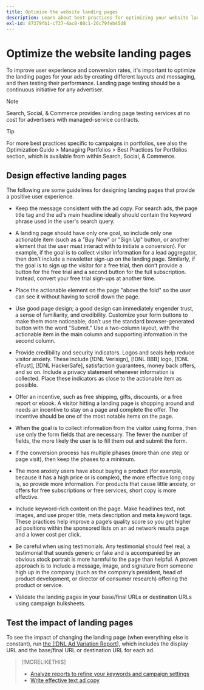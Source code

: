 ```yaml
---
title: Optimize the website landing pages
description: Learn about best practices for optimizing your website landing pages.
exl-id: 87379fb1-c737-4ac0-80c1-26c79feb45d8
---
```

# Optimize the website landing pages

To improve user experience and conversion rates, it's important to optimize the landing pages for your ads by creating different layouts and messaging, and then testing their performance. Landing page testing should be a continuous initiative for any advertiser.

>[!NOTE]
>
>Search, Social, & Commerce provides landing page testing services at no cost for advertisers with managed-service contracts.

>[!TIP]
>
>For more best practices specific to campaigns in portfolios, see also the Optimization Guide > Managing Portfolios > Best Practices for Portfolios section, which is available from within Search, Social, & Commerce.<!-- verify convention for referencing Optimization Guide here -->

## Design effective landing pages

The following are some guidelines for designing landing pages that provide a positive user experience.

* Keep the message consistent with the ad copy. For search ads, the page title tag and the ad's main headline ideally should contain the keyword phrase used in the user's search query.

* A landing page should have only one goal, so include only one actionable item (such as a "Buy Now" or "Sign Up" button, or another element that the user must interact with to initiate a conversion). For example, if the goal is to collect visitor information for a lead aggregator, then don’t include a newsletter sign-up on the landing page. Similarly, if the goal is to sign up the visitor for a free trial, then don’t provide a button for the free trial and a second button for the full subscription. Instead, convert your free trial sign-ups at another time.

* Place the actionable element on the page "above the fold" so the user can see it without having to scroll down the page.

* Use good page design; a good design can immediately engender trust, a sense of familiarity, and credibility. Customize your form buttons to make them more noticeable; don’t use the standard browser-generated button with the word "Submit." Use a two-column layout, with the actionable item in the main column and supporting information in the second column.

* Provide credibility and security indicators. Logos and seals help reduce visitor anxiety. These include [!DNL Verisign], [!DNL BBB] logo, [!DNL eTrust], [!DNL HackerSafe], satisfaction guarantees, money back offers, and so on. Include a privacy statement whenever information is collected. Place these indicators as close to the actionable item as possible.

* Offer an incentive, such as free shipping, gifts, discounts, or a free report or ebook. A visitor hitting a landing page is shopping around and needs an incentive to stay on a page and complete the offer. The incentive should be one of the most notable items on the page.

* When the goal is to collect information from the visitor using forms, then use only the form fields that are necessary. The fewer the number of fields, the more likely the user is to fill them out and submit the form.

* If the conversion process has multiple phases (more than one step or page visit), then keep the phases to a minimum.

* The more anxiety users have about buying a product (for example, because it has a high price or is complex), the more effective long copy is, so provide more information. For products that cause little anxiety, or offers for free subscriptions or free services, short copy is more effective.

* Include keyword-rich content on the page. Make headlines text, not images, and use proper title, meta description and meta keyword tags. These practices help improve a page’s quality score so you get higher ad positions within the sponsored lists on an ad network results page and a lower cost per click.

* Be careful when using testimonials. Any testimonial should feel real; a testimonial that sounds generic or fake and is accompanied by an obvious stock portrait is more harmful to the page than helpful. A proven approach is to include a message, image, and signature from someone high up in the company (such as the company’s president, head of product development, or director of consumer research) offering the product or service.

* Validate the landing pages in your base/final URLs or destination URLs using campaign bulksheets.

## Test the impact of landing pages

To see the impact of changing the landing page (when everything else is constant), run [the [!DNL Ad Variation Report]](/help/search-social-commerce/reports/management/basic-advanced/ad-variation-report.md), which includes the display URL and the base/final URL or destination URL for each ad.

>[!MORELIKETHIS]
>
>* [Analyze reports to refine your keywords and campaign settings](best-practices-analyze.md)
>* [Write effective text ad copy](best-practices-write.md)
